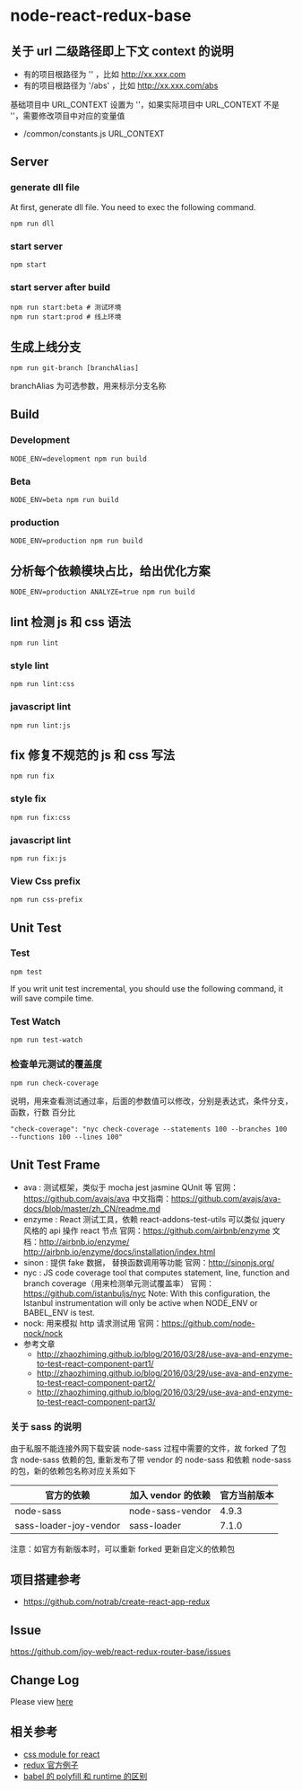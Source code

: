 # node-react-redux-base

## 关于 url 二级路径即上下文 context 的说明

- 有的项目根路径为 '' ，比如 http://xx.xxx.com
- 有的项目根路径为 '/abs' ，比如 http://xx.xxx.com/abs

基础项目中 URL_CONTEXT 设置为 ''，如果实际项目中 URL_CONTEXT 不是 ''，需要修改项目中对应的变量值

- /common/constants.js URL_CONTEXT

## Server

### generate dll file

At first, generate dll file. You need to exec the following command.

```
npm run dll
```

### start server

```
npm start
```

### start server after build

```
npm run start:beta # 测试环境
npm run start:prod # 线上环境
```

## 生成上线分支

```
npm run git-branch [branchAlias]
```

branchAlias 为可选参数，用来标示分支名称

## Build

### Development

```
NODE_ENV=development npm run build
```

### Beta

```
NODE_ENV=beta npm run build
```

### production

```
NODE_ENV=production npm run build
```

## 分析每个依赖模块占比，给出优化方案

```
NODE_ENV=production ANALYZE=true npm run build
```

## lint 检测 js 和 css 语法

```
npm run lint
```

### style lint

```
npm run lint:css
```

### javascript lint

```
npm run lint:js
```

## fix 修复不规范的 js 和 css 写法

```
npm run fix
```

### style fix

```
npm run fix:css
```

### javascript lint

```
npm run fix:js
```

### View Css prefix

```bash
npm run css-prefix
```

## Unit Test

### Test

```
npm test
```

If you writ unit test incremental, you should use the following command, it will save compile time.

### Test Watch

```
npm run test-watch
```

### 检查单元测试的覆盖度

```
npm run check-coverage
```

说明，用来查看测试通过率，后面的参数值可以修改，分别是表达式，条件分支，函数，行数 百分比

```
"check-coverage": "nyc check-coverage --statements 100 --branches 100 --functions 100 --lines 100"
```

## Unit Test Frame

- ava : 测试框架，类似于 mocha jest jasmine QUnit 等
  官网：https://github.com/avajs/ava
  中文指南：https://github.com/avajs/ava-docs/blob/master/zh_CN/readme.md
- enzyme : React 测试工具，依赖 react-addons-test-utils 可以类似 jquery 风格的 api 操作 react 节点
  官网：https://github.com/airbnb/enzyme
  文档：http://airbnb.io/enzyme/
  http://airbnb.io/enzyme/docs/installation/index.html
- sinon : 提供 fake 数据， 替换函数调用等功能
  官网：http://sinonjs.org/
- nyc : JS code coverage tool that computes statement, line, function and branch coverage（用来检测单元测试覆盖率）
  官网：https://github.com/istanbuljs/nyc
  Note: With this configuration, the Istanbul instrumentation will only be active when NODE_ENV or BABEL_ENV is test.
- nock: 用来模拟 http 请求测试用
  官网：https://github.com/node-nock/nock
- 参考文章
  - http://zhaozhiming.github.io/blog/2016/03/28/use-ava-and-enzyme-to-test-react-component-part1/
  - http://zhaozhiming.github.io/blog/2016/03/29/use-ava-and-enzyme-to-test-react-component-part2/
  - http://zhaozhiming.github.io/blog/2016/03/29/use-ava-and-enzyme-to-test-react-component-part3/

### 关于 sass 的说明

由于私服不能连接外网下载安装 node-sass 过程中需要的文件，故 forked 了包含 node-sass 依赖的包,
重新发布了带 vendor 的 node-sass 和依赖 node-sass 的包，新的依赖包名称对应关系如下

| 官方的依赖             | 加入 vendor 的依赖 | 官方当前版本 |
| ---------------------- | ------------------ | ------------ |
| node-sass              | node-sass-vendor   | 4.9.3        |
| sass-loader-joy-vendor | sass-loader        | 7.1.0        |

注意：如官方有新版本时，可以重新 forked 更新自定义的依赖包

## 项目搭建参考

- https://github.com/notrab/create-react-app-redux

## Issue

https://github.com/joy-web/react-redux-router-base/issues

## Change Log

Please view [here](./CHANGELOG.md)

## 相关参考

- [css module for react](https://github.com/camsong/blog/issues/5)
- [redux 官方例子](https://github.com/reactjs/redux/tree/master/examples)
- [babel 的 polyfill 和 runtime 的区别](https://segmentfault.com/q/1010000005596587?from=singlemessage&isappinstalled=1)
